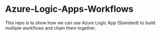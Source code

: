 # Azure-Logic-Apps-Workflows
This repo is to show how we can use Azure Logic App (Standard) to build multiple workflows and chain them together.
